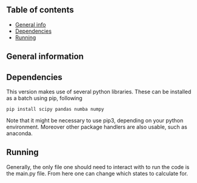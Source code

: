 ## Table of contents
* [General info](#general-info)
* [Dependencies](#dependencies)
* [Running](#running)

## General information

## Dependencies
This version makes use of several python libraries. These can be installed as a batch using pip, following

    pip install scipy pandas numba numpy

Note that it might be necessary to use pip3, depending on your python environment. Moreover other package handlers are also usable, such as anaconda.

## Running

Generally, the only file one should need to interact with to run the code is the main.py file. From here one can change which states to calculate for.